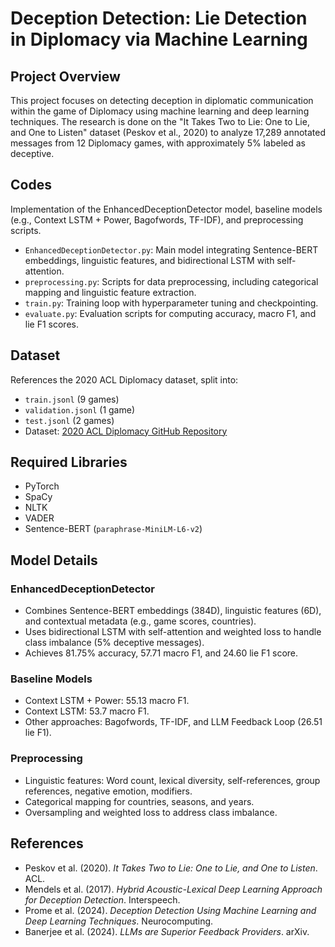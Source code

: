 # Deception Detection: Lie Detection in Diplomacy via Machine Learning

## Project Overview
This project focuses on detecting deception in diplomatic communication within the game of Diplomacy using machine learning and deep learning techniques. The research is done on the "It Takes Two to Lie: One to Lie, and One to Listen" dataset (Peskov et al., 2020) to analyze 17,289 annotated messages from 12 Diplomacy games, with approximately 5% labeled as deceptive.

## Codes
Implementation of the EnhancedDeceptionDetector model, baseline models (e.g., Context LSTM + Power, Bagofwords, TF-IDF), and preprocessing scripts.
- `EnhancedDeceptionDetector.py`: Main model integrating Sentence-BERT embeddings, linguistic features, and bidirectional LSTM with self-attention.
- `preprocessing.py`: Scripts for data preprocessing, including categorical mapping and linguistic feature extraction.
- `train.py`: Training loop with hyperparameter tuning and checkpointing.
- `evaluate.py`: Evaluation scripts for computing accuracy, macro F1, and lie F1 scores.

## Dataset
References the 2020 ACL Diplomacy dataset, split into:
- `train.jsonl` (9 games)
- `validation.jsonl` (1 game)
- `test.jsonl` (2 games)
- Dataset: [2020 ACL Diplomacy GitHub Repository](https://github.com/DenisPeskoff/2020_acl_diplomacy/tree/master/data)

## Required Libraries
- PyTorch
- SpaCy
- NLTK
- VADER
- Sentence-BERT (`paraphrase-MiniLM-L6-v2`)

## Model Details

### EnhancedDeceptionDetector
- Combines Sentence-BERT embeddings (384D), linguistic features (6D), and contextual metadata (e.g., game scores, countries).
- Uses bidirectional LSTM with self-attention and weighted loss to handle class imbalance (5% deceptive messages).
- Achieves 81.75% accuracy, 57.71 macro F1, and 24.60 lie F1 score.

### Baseline Models
- Context LSTM + Power: 55.13 macro F1.
- Context LSTM: 53.7 macro F1.
- Other approaches: Bagofwords, TF-IDF, and LLM Feedback Loop (26.51 lie F1).

### Preprocessing
- Linguistic features: Word count, lexical diversity, self-references, group references, negative emotion, modifiers.
- Categorical mapping for countries, seasons, and years.
- Oversampling and weighted loss to address class imbalance.

## References
- Peskov et al. (2020). *It Takes Two to Lie: One to Lie, and One to Listen*. ACL.
- Mendels et al. (2017). *Hybrid Acoustic-Lexical Deep Learning Approach for Deception Detection*. Interspeech.
- Prome et al. (2024). *Deception Detection Using Machine Learning and Deep Learning Techniques*. Neurocomputing.
- Banerjee et al. (2024). *LLMs are Superior Feedback Providers*. arXiv.
